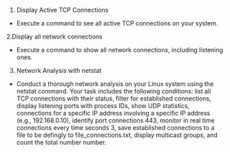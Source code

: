 1. Display Active TCP Connections
- Execute a command to see all active TCP connections on your system.

2.Display all network connections
- Execute a command to show all network connections, including listening ones.

3. Network Analysis with netstat
- Conduct a thorough network analysis on your Linux system using the netstat command. Your task includes the following conditions: list all TCP connections with their status, filter for established connections, display listening ports with process IDs, show UDP statistics, connections for a specific IP address involving a specific IP address (e.g., 192.168.0.10), identify port connections 443, monitor in real time connections every time seconds 3, save established connections to a file to be defingly to file_connections.txt, display multicast groups, and count the total number number.